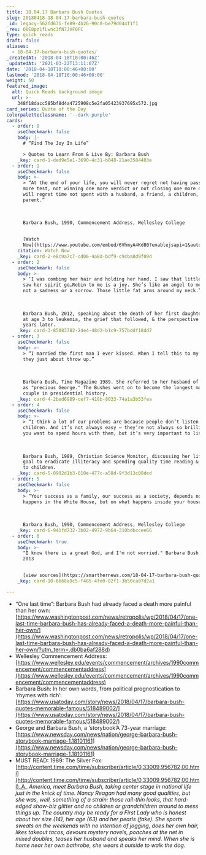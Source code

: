 ```yaml
---
title: 18.04.17 Barbara Bush Quotes
slug: 20180418-18-04-17-barbara-bush-quotes
_id: legacy-562fd671-fe89-4b26-90c8-be79d044f1f1
_rev: O8E8pz1fLwnc3fN7JVF0FC
type: quick_reads
draft: false
aliases:
  - 18-04-17-barbara-bush-quotes/
_createdAt: '2018-04-18T10:00:46Z'
_updatedAt: '2021-03-22T13:11:07Z'
date: '2018-04-18T10:00:46+00:00'
lastmod: '2018-04-18T10:00:46+00:00'
weight: 50
featured_image:
  alt: Quick Reads background image
  url: >-
    348f18dacc585bf8d4a4725908c5e2fa05423937695x572.jpg
card_series: Quote of the Day
colorpaletteclassname: '--dark-purple'
cards:
  - order: 0
    useCheckmark: false
    body: |-
      # “Find The Joy In Life”

      > Quotes to Learn From & Live By: Barbara Bush
    _key: card-1-ded9e5e1-3690-4c31-b848-21ae3584403e
  - order: 1
    useCheckmark: false
    body: >-
      > “At the end of your life, you will never regret not having passed one
      more test, not winning one more verdict or not closing one more deal. You
      will regret time not spent with a husband, a friend, a children, or a
      parent.”  
        
        
        
      Barbara Bush, 1990, Commencement Address, Wellesley College


      [Watch
      Now](https://www.youtube.com/embed/6VhmyA4Kd80?enablejsapi=1&autoplay=1&rel=0)
    citation: Watch Now
    _key: card-2-e8c9a7c7-cd06-4a8d-bdf9-c9cba8d9f09d
  - order: 2
    useCheckmark: false
    body: >-
      > ‘I was combing her hair and holding her hand. I saw that little body, I
      saw her spirit go…Robin to me is a joy. She’s like an angel to me; she’s
      not a sadness or a sorrow. Those little fat arms around my neck.”  
        
        
        
      Barbara Bush, 2012, speaking about the death of her first daughter, Robin,
      at age 3 to leukemia, the grief that followed, & the perspective that came
      years later.
    _key: card-3-85083782-24e4-48d3-b1c9-757bddf18dd7
  - order: 3
    useCheckmark: false
    body: >-
      > “I married the first man I ever kissed. When I tell this to my children,
      they just about throw up.”  
        
        
        
      Barbara Bush, Time Magazine 1989. She referred to her husband of 73 years
      as "precious George." The Bushes went on to become the longest married
      couple in presidential history.
    _key: card-4-2bed6989-cef7-418b-8033-74a1a3b53fea
  - order: 4
    useCheckmark: false
    body: >-
      > “I think a lot of our problems are because people don’t listen to our
      children. And it’s not always easy – they’re not always so brilliant that
      you want to spend hours with them, but it’s very important to listen.”  
        
        
        
      Barbara Bush, 1989, Christian Science Monitor, discussing her lifelong
      goal to eradicate illiteracy and spending quality time reading & listening
      to children.
    _key: card-5-0902d1b3-010e-477c-a58d-9f3d13c08ded
  - order: 5
    useCheckmark: false
    body: >-
      > “Your success as a family, our success as a society, depends not on what
      happens in the White House, but on what happens inside your house.”  
        
        
        
      Barbara Bush, 1990, Commencement Address, Wellesley College
    _key: card-6-941fd732-3b02-4972-9b64-310bdbccee66
  - order: 6
    useCheckmark: true
    body: >-
      "I know there is a great God, and I'm not worried." Barbara Bush to C-SPAN
      2013


      [view sources](https://smarthernews.com/18-04-17-barbara-bush-quotes/)
    _key: card-10-6668a9c5-f485-4fe0-82f1-3b50ca07d2a1

---
```

* “One last time”: Barbara Bush had already faced a death more painful than her own: [https://www.washingtonpost.com/news/retropolis/wp/2018/04/17/one-last-time-barbara-bush-has-already-faced-a-death-more-painful-than-her-own/](https://www.washingtonpost.com/news/retropolis/wp/2018/04/17/one-last-time-barbara-bush-has-already-faced-a-death-more-painful-than-her-own/?utm_term=.db0ba6af288d)
* Wellesley Commencement Address: [https://www.wellesley.edu/events/commencement/archives/1990commencement/commencementaddress](https://www.wellesley.edu/events/commencement/archives/1990commencement/commencementaddress)
* Barbara Bush: In her own words, from political prognostication to ‘rhymes with rich’: [https://www.usatoday.com/story/news/2018/04/17/barbara-bush-quotes-memorable-famous/518489002/](https://www.usatoday.com/story/news/2018/04/17/barbara-bush-quotes-memorable-famous/518489002/)
* George and Barbara Bush, a ‘storybook’A 73-year marriage: [https://www.newsday.com/news/nation/george-barbara-bush-storybook-marriage-1.18101161](https://www.newsday.com/news/nation/george-barbara-bush-storybook-marriage-1.18101161)
* MUST READ: 1989: The Silver Fox: [http://content.time.com/time/subscriber/article/0,33009,956782,00.html](http://content.time.com/time/subscriber/article/0,33009,956782,00.html)_A_ _America, meet Barbara Bush, taking center stage in national life just in the knick of time. Nancy Reagan had many good qualities, but she was, well, something of a strain: those rail-thin looks, that hard-edged show-biz glitter and no children or grandchildren around to mess things up. The country may be ready for a First Lady who is honest about her size (14), her age (63) and her pearls (fake). She sports sweats on the weekends with no intention of jogging, does her own hair, likes takeout tacos, devours mystery novels, poaches at the net in mixed doubles, teases her husband and speaks her mind. When she is home near her own bathrobe, she wears it outside to walk the dog._